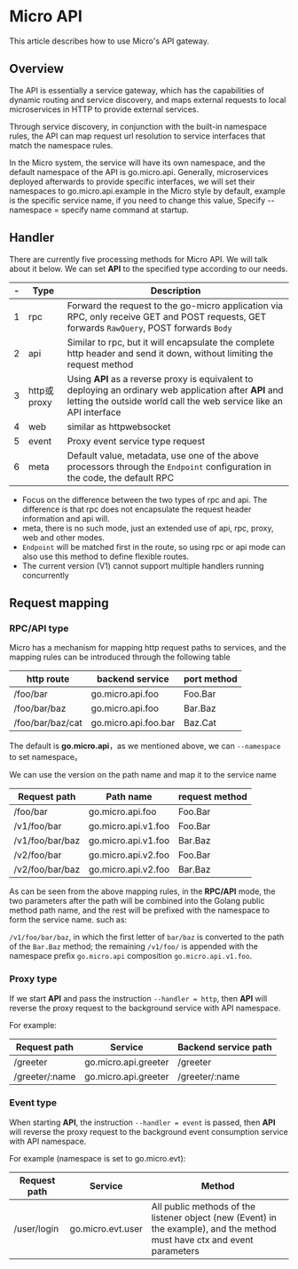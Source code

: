 # Micro API

This article describes how to use Micro's API gateway.

## Overview

The API is essentially a service gateway, which has the capabilities of dynamic routing and service discovery, and maps external requests to local microservices in HTTP to provide external services.

Through service discovery, in conjunction with the built-in namespace rules, the API can map request url resolution to service interfaces that match the namespace rules.

In the Micro system, the service will have its own namespace, and the default namespace of the API is go.micro.api. Generally, microservices deployed afterwards to provide specific interfaces, we will set their namespaces to go.micro.api.example in the Micro style by default, example is the specific service name, if you need to change this value, Specify --namespace = specify name command at startup.

## Handler

There are currently five processing methods for Micro API. We will talk about it below. We can set **API** to the specified type according to our needs.

| - | Type | Description
----|----|----
1 | rpc | Forward the request to the go-micro application via RPC, only receive GET and POST requests, GET forwards `RawQuery`, POST forwards `Body`
2 | api | Similar to rpc, but it will encapsulate the complete http header and send it down, without limiting the request method
3 | http或proxy | Using **API** as a reverse proxy is equivalent to deploying an ordinary web application after **API** and letting the outside world call the web service like an API interface
4 | web | similar as httpwebsocket
5 | event | Proxy event service type request
6 | meta | Default value, metadata, use one of the above processors through the `Endpoint` configuration in the code, the default RPC

- Focus on the difference between the two types of rpc and api. The difference is that rpc does not encapsulate the request header information and api will.
- meta, there is no such mode, just an extended use of api, rpc, proxy, web and other modes.
- `Endpoint` will be matched first in the route, so using rpc or api mode can also use this method to define flexible routes.
- The current version (V1) cannot support multiple handlers running concurrently

## Request mapping

### RPC/API type

Micro has a mechanism for mapping http request paths to services, and the mapping rules can be introduced through the following table

http route    |    backend service    |    port method
----    |    ----    |    ----
/foo/bar    |    go.micro.api.foo    |    Foo.Bar
/foo/bar/baz    |    go.micro.api.foo    |    Bar.Baz
/foo/bar/baz/cat    |    go.micro.api.foo.bar    |    Baz.Cat

The default is **go.micro.api**，as we mentioned above, we can `--namespace` to set namespace。

We can use the version on the path name and map it to the service name

Request path   |    Path name  |    request method
----    |    ----    |    ----
/foo/bar    |    go.micro.api.foo    |    Foo.Bar
/v1/foo/bar    |    go.micro.api.v1.foo    |    Foo.Bar
/v1/foo/bar/baz    |    go.micro.api.v1.foo    |    Bar.Baz
/v2/foo/bar    |    go.micro.api.v2.foo    |    Foo.Bar
/v2/foo/bar/baz    |    go.micro.api.v2.foo    |    Bar.Baz

As can be seen from the above mapping rules, in the **RPC/API** mode, the two parameters after the path will be combined into the Golang public method path name, and the rest will be prefixed with the namespace to form the service name. such as:

`/v1/foo/bar/baz`, in which the first letter of `bar/baz` is converted to the path of the `Bar.Baz` method; the remaining `/v1/foo/` is appended with the namespace prefix `go.micro.api` composition
`go.micro.api.v1.foo`.

### Proxy type

If we start **API** and pass the instruction `--handler = http`, then **API** will reverse the proxy request to the background service with API namespace.

For example:

Request path    |    Service    |    Backend service path
---    |    ---    |    ---
/greeter    |    go.micro.api.greeter    |    /greeter
/greeter/:name    |    go.micro.api.greeter    |    /greeter/:name

### Event type

When starting **API**, the instruction `--handler = event` is passed, then **API** will reverse the proxy request to the background event consumption service with API namespace.

For example (namespace is set to go.micro.evt):

Request path    |    Service    |    Method
---    |    ---    |    ---
/user/login    |    go.micro.evt.user    |    All public methods of the listener object (new (Event) in the example), and the method must have ctx and event parameters
